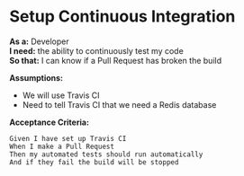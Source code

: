 # Setup Continuous Integration

**As a:** Developer  
**I need:** the ability to continuously test my code  
**So that:** I can know if a Pull Request has broken the build  

**Assumptions:**

- We will use Travis CI
- Need to tell Travis CI that we need a Redis database

**Acceptance Criteria:**

```gherkin
Given I have set up Travis CI
When I make a Pull Request
Then my automated tests should run automatically
And if they fail the build will be stopped
```
